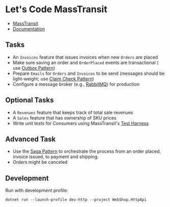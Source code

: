 # Let's Code MassTransit

- [MassTransit](https://masstransit.io/)
- [Documentation](https://masstransit.io/documentation/concepts)

## Tasks

- An `Invoices` feature that issues invoices when new `Orders` are placed
- Make sure saving an order and `OrderPlaced` events are transactional (
  use [Outbox Pattern](https://masstransit.io/documentation/patterns/in-memory-outbox))
- Prepare `Emails` for `Orders` and `Invoices` to be send (messages should be light-weight;
  use [Claim Check Pattern](https://masstransit.io/documentation/patterns/claim-check))
- Configure a message broker (e.g., [RabbitMQ](https://masstransit.io/documentation/transports/rabbitmq)) for production

## Optional Tasks

- A `Revenues` feature that keeps track of total sale revenues
- A `Sales` feature that has ownership of SKU prices
- Write unit tests for Consumers using MassTransit's [Test Harness](https://masstransit.io/documentation/concepts/testing)

## Advanced Task

- Use the [Saga Pattern](https://masstransit.io/documentation/patterns/saga) to orchestrate the process from an order
  placed, invoice issued, to payment and shipping.
- Orders might be canceled

## Development

Run with development profile:

```shell
dotnet run --launch-profile dev-http --project WebShop.HttpApi
```

